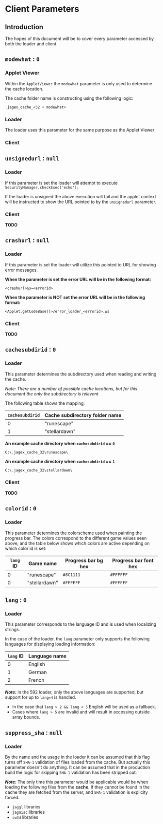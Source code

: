 # Client Parameters

## Introduction
The hopes of this document will be to cover every parameter accessed by both the loader and client.

## `modewhat` : `0`

### Applet Viewer
Within the `AppletViewer` the `modewhat` parameter is only used to determine the cache location.

The cache folder name is constructing using the following logic:

`.jagex_cache_<32 + modewhat>`

### Loader
The loader uses this parameter for the same purpose as the Applet Viewer

### Client

## `unsignedurl` : `null`

### Loader

If this parameter is set the loader will attempt to execute `SecurityManager.checkExec('echo');`

If the loader is unsigned the above execution will fail and the applet context will be instructed to show the URL pointed to by the `unsignedurl` parameter.

### Client

**TODO**

## `crashurl` : `null`

### Loader

If this parameter is set the loader will utilize this pointed to URL for showing error messages.

**When the parameter is set the error URL will be in the following format:**

`<crashurl>&s=<errorid>`

**When the parameter is NOT set the error URL will be in the following format:**

`<Applet.getCodeBase()>/error_loader_<errorid>.ws`

### Client

**TODO**

## `cachesubdirid` : `0`

### Loader

This parameter determines the subdirectory used when reading and writing the cache.

_Note: There are a number of possible cache locations, but for this document the only the subdirectory is relevant_

The following table shows the mapping:

| `cachesubdirid` | Cache subdirectory folder name |
| --- | --- |
| 0 | "runescape" |
| 1 | "stellardawn" |

**An example cache directory when `cachesubdirid` == `0`**

`C:\.jagex_cache_32\runescape\`

**An example cache directory when `cachesubdirid` == `1`**

`C:\.jagex_cache_32\stellardawn\`

### Client

**TODO**

## `colorid` : `0`

### Loader

This parameter determines the colorscheme used when painting the progress bar. The colors correspond to the different game values seen above,
and the table below shows which colors are active depending on which color id is set:

| `lang` ID | Game name | Progress bar bg hex | Progress bar font hex |
| --- | --- | --- | --- |
| 0 | "runescape" | `#8C1111` | `#FFFFFF` |
| 0 | "stellardawn" | `#FFFFFF` | `#FFFFFF` |

## `lang` : `0`

### Loader

This parameter corresponds to the language ID and is used when localizing strings.

In the case of the loader, the `lang` parameter only supports the following languages for displaying loading information:

| `lang` ID | Language name |
| --- | --- |
| 0 | English |
| 1 | German |
| 2 | French |

**_Note:_** In the 592 loader, only the above languages are supported, but support for up to `lang=4` is handled.

- In the case that `lang > 2 && lang < 5` English will be used as a fallback.
- Cases where `lang > 5` are invalid and will result in accessing outside array bounds.

## `suppress_sha` : `null`

### Loader

By the name and the usage in the loader it can be assumed that this flag turns off `SHA-1` validation of files loaded from the cache. But actually this
parameter doesn't do anything. It can be assumed that in the production build the logic for skipping `SHA-1` validation has been stripped out.

**_Note:_** The only time this parameter would be applicable would be when loading the following files from the **cache**. If they cannot be found in the cache
they are fetched from the server, and `SHA-1` validation is explicity forced.

- `jaggl` libraries
- `jagmisc` libraries
- `sw3d` libraries
